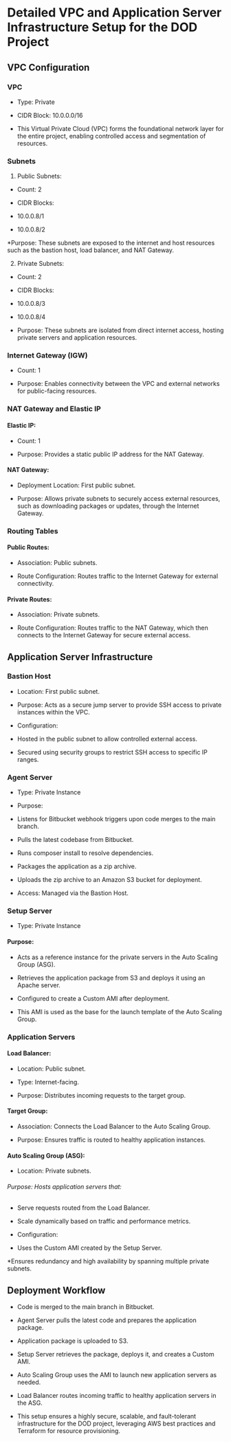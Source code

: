 # Detailed VPC and Application Server Infrastructure Setup for the DOD Project

## VPC Configuration

### VPC

* Type: Private

* CIDR Block: 10.0.0.0/16

* This Virtual Private Cloud (VPC) forms the foundational network layer for the entire project, enabling controlled access and segmentation of resources.

### Subnets

1. Public Subnets:

* Count: 2

* CIDR Blocks:

* 10.0.0.8/1

* 10.0.0.8/2

*Purpose: These subnets are exposed to the internet and host resources such as the bastion host, load balancer, and NAT Gateway.

2. Private Subnets:

* Count: 2

* CIDR Blocks:

* 10.0.0.8/3

* 10.0.0.8/4

* Purpose: These subnets are isolated from direct internet access, hosting private servers and application resources.

### Internet Gateway (IGW)

* Count: 1

* Purpose: Enables connectivity between the VPC and external networks for public-facing resources.

### NAT Gateway and Elastic IP

#### Elastic IP:

* Count: 1

* Purpose: Provides a static public IP address for the NAT Gateway.

#### NAT Gateway:

* Deployment Location: First public subnet.

* Purpose: Allows private subnets to securely access external resources, such as downloading packages or updates, through the Internet Gateway.

### Routing Tables

#### Public Routes:

* Association: Public subnets.

* Route Configuration: Routes traffic to the Internet Gateway for external connectivity.

#### Private Routes:

* Association: Private subnets.

* Route Configuration: Routes traffic to the NAT Gateway, which then connects to the Internet Gateway for secure external access.

## Application Server Infrastructure

### Bastion Host

* Location: First public subnet.

* Purpose: Acts as a secure jump server to provide SSH access to private instances within the VPC.

* Configuration:

* Hosted in the public subnet to allow controlled external access.

* Secured using security groups to restrict SSH access to specific IP ranges.

### Agent Server

* Type: Private Instance

* Purpose:

* Listens for Bitbucket webhook triggers upon code merges to the main branch.

* Pulls the latest codebase from Bitbucket.

* Runs composer install to resolve dependencies.

* Packages the application as a zip archive.

* Uploads the zip archive to an Amazon S3 bucket for deployment.

* Access: Managed via the Bastion Host.
### Setup Server

* Type: Private Instance

#### Purpose:

* Acts as a reference instance for the private servers in the Auto Scaling Group (ASG).

* Retrieves the application package from S3 and deploys it using an Apache server.

* Configured to create a Custom AMI after deployment.

* This AMI is used as the base for the launch template of the Auto Scaling Group.

### Application Servers

#### Load Balancer:

* Location: Public subnet.

* Type: Internet-facing.

* Purpose: Distributes incoming requests to the target group.

#### Target Group:

* Association: Connects the Load Balancer to the Auto Scaling Group.

* Purpose: Ensures traffic is routed to healthy application instances.

#### Auto Scaling Group (ASG):

* Location: Private subnets.

###### Purpose: Hosts application servers that:

* Serve requests routed from the Load Balancer.

* Scale dynamically based on traffic and performance metrics.

* Configuration:

* Uses the Custom AMI created by the Setup Server.

*Ensures redundancy and high availability by spanning multiple private subnets.

## Deployment Workflow

* Code is merged to the main branch in Bitbucket.

* Agent Server pulls the latest code and prepares the application package.

* Application package is uploaded to S3.

* Setup Server retrieves the package, deploys it, and creates a Custom AMI.

* Auto Scaling Group uses the AMI to launch new application servers as needed.

* Load Balancer routes incoming traffic to healthy application servers in the ASG.

* This setup ensures a highly secure, scalable, and fault-tolerant infrastructure for the DOD project, leveraging AWS best practices and Terraform for resource provisioning.